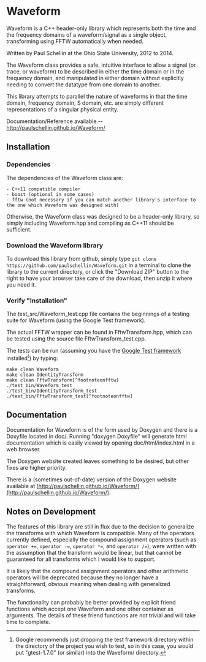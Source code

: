 # Waveform

Waveform is a C++ header-only library which represents both the time and the frequency domains of a waveform/signal as a single object, transforming using FFTW automatically when needed.

Written by Paul Schellin at the Ohio State University, 2012 to 2014.

The Waveform class provides a safe, intuitive interface to allow a signal (or trace, or waveform) to be described in either the time domain or in the frequency domain, and manipulated in either domain without explicitly needing to convert the datatype from one domain to another.

This library attempts to parallel the nature of waveforms in that the time domain, frequency domain, S domain, etc. are simply different representations of a singular physical entity.

Documentation/Reference available --  http://paulschellin.github.io/Waveform/


## Installation

### Dependencies

The dependencies of the Waveform class are:

	- C++11 compatible compiler
	- boost	(optional in some cases)
	- fftw (not necessary if you can match another library's interface to the one which Waveform was designed with)

Otherwise, the Waveform class was designed to be a header-only library, so simply including Waveform.hpp and compiling as C++11 should be sufficient.


### Download the Waveform library
To download this library from github, simply type `git clone https://github.com/paulschellin/Waveform.git` in a terminal to clone the library to the current directory, or click the "Download ZIP" button to the right to have your browser take care of the download, then unzip it where you need it.


### Verify "Installation"
The test_src/Waveform_test.cpp file contains the beginnings of a testing suite for Waveform (using the Google Test framework).

The actual FFTW wrapper can be found in FftwTransform.hpp, which can be tested using the source file FftwTransform_test.cpp.

The tests can be run (assuming you have the [Google Test framework](https://code.google.com/p/googletest/) installed[^footnoteongoogletest]) by typing:

[^footnoteongoogletest]: Google recommends just dropping the test framework directory within the directory of the project you wish to test, so in this case, you would put "gtest-1.7.0" (or similar) into the Waveform/ directory.

```Shell
make clean Waveform
make clean IdentityTransform
make clean FftwTransform[^footnoteonfftw]
./test_bin/Waveform_test
./test_bin/IdentityTransform_test
./test_bin/FftwTransform_test[^footnoteonfftw]
```

[^footnoteonfftw]: In order to run the FFTW tests, you must have the FFTW3 library installed. I highly recommend using your package manager (such as apt-get on Debian/Ubuntu, pacman on Arch, yum on Fedora, Homebrew on Mac OS X, etc.) to install it instead of installing it manually because your package manager will set up the linking and include directories automatically and appropriately.

## Documentation
Documentation for Waveform is of the form used by Doxygen and there is a Doxyfile located in doc/. Running "doxygen Doxyfile" will generate html documentation which is easily viewed by opening doc/html/index.html in a web browser.

The Doxygen website created leaves something to be desired, but other fixes are higher priority.

There is a (sometimes out-of-date) version of the Doxygen website available at [http://paulschellin.github.io/Waveform/](http://paulschellin.github.io/Waveform/).


## Notes on Development

The features of this library are still in flux due to the decision to generalize the transforms with which Waveform is compatible. Many of the operators currently defined, especially the compound assignment operators (such as `operator +=`, `operator -=`, `operator *=`, and `operator /=`), were written with the assumption that the transform would be linear, but that cannot be guaranteed for all transforms which I would like to support.

It is likely that the compound assignment operators and other arithmetic operators will be deprecated because they no longer have a straightforward, obvious meaning when dealing with generalized transforms.

The functionality can probably be better provided by explicit friend functions which accept one Waveform and one other container as arguments. The details of these friend functions are not trivial and will take time to complete.
	
